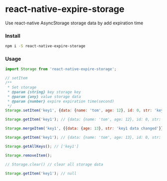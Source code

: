 # react-native-expire-storage

Use react-native AsyncStorage storage data by add expiration time

### Install

```bash
npm i -S react-native-expire-storage
```

### Usage

```javascript
import Storage from 'react-native-expire-storage';

// setItem
/**
 * Set storage
 * @param {string} key storage key
 * @param {any} value storage data
 * @param {number} expire expiration time(second)
 */
Storage.setItem('key1', {data: {name: 'tom', age: 12}, id: 0, str: 'key1 data'}, 60 * 60);

Storage.getItem('key1'); // {data: {name: 'tom', age: 12}, id: 0, str: 'key1 data'}

Storage.mergeItem('key1', {{data: {age: 13}, str: 'key1 data changed'}});

Storage.getItem('key1'); // {data: {name: 'tom', age: 13}, id: 0, str: 'key1 data changed'}

Storage.getAllKeys(); // ['key1']

Storage.removeItem();

// Storage.clear() // clear all storage data

Storage.getItem('key1'); // null
```
